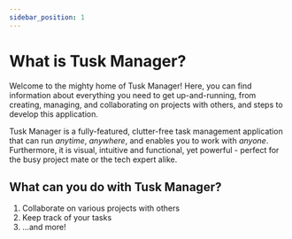 ```yaml
---
sidebar_position: 1
---
```


# What is Tusk Manager?

Welcome to the mighty home of Tusk Manager! Here, you can find information about everything you need to get up-and-running, from creating, managing, and collaborating on projects with others, and steps to develop this application.

Tusk Manager is a fully-featured, clutter-free task management application that can run *anytime*, *anywhere*, and enables you to work with *anyone*. Furthermore, it is visual, intuitive and functional, yet powerful - perfect for the busy project mate or the tech expert alike.

## What can you do with Tusk Manager?

1. Collaborate on various projects with others
2. Keep track of your tasks
3. ...and more!
